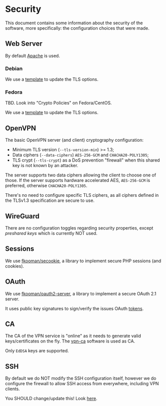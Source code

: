 # Security

This document contains some information about the security of the software, 
more specifically: the configuration choices that were made.

## Web Server

By default [Apache](https://httpd.apache.org/) is used. 

### Debian

We use a 
[template](https://codeberg.org/eduVPN/documentation/src/branch/v3/resources/ssl.debian.conf) 
to update the TLS options.

### Fedora

TBD. Look into "Crypto Policies" on Fedora/CentOS.

We use a 
[template](https://codeberg.org/eduVPN/documentation/src/branch/v3/resources/ssl.fedora.conf) 
to update the TLS options.

## OpenVPN

The basic OpenVPN server (and client) cryptography configuration:

* Minimum TLS version (`--tls-version-min`) >= 1.3;
* Data ciphers (`--data-ciphers`) `AES-256-GCM` and `CHACHA20-POLY1305`;
* TLS crypt (`--tls-crypt`) as a DoS prevention "firewall" when this shared key
  is not known by an attacker.

The server supports two data ciphers allowing the client to choose one of 
those. If the server supports hardware accelerated AES, `AES-256-GCM` is 
preferred, otherwise `CHACHA20-POLY1305`.
                        
There's no need to configure specific TLS ciphers, as all ciphers defined in
the TLSv1.3 specification are secure to use.

## WireGuard

There are no configuration toggles regarding security properties, except 
_preshared keys_ which is currently NOT used.

## Sessions

We use [fkooman/secookie](https://git.sr.ht/~fkooman/php-secookie), a 
library to implement secure PHP sessions (and cookies).

## OAuth

We use [fkooman/oauth2-server](https://git.sr.ht/~fkooman/php-oauth2-server), 
a library to implement a secure OAuth 2.1 server.

It uses public key signatures to sign/verify the issues OAuth 
[tokens](https://git.sr.ht/~fkooman/php-oauth2-server/tree/main/item/TOKEN_FORMAT.md).

## CA

The CA of the VPN service is "online" as it needs to generate valid 
keys/certificates on the fly. The [vpn-ca](https://git.sr.ht/~fkooman/vpn-ca) 
software is used as CA.

Only `EdDSA` keys are supported.

## SSH

By default we do NOT modify the SSH configuration itself, however we do 
configure the firewall to allow SSH access from everywhere, including VPN 
clients.

You SHOULD change/update this! Look [here](FIREWALL.md#restricting-ssh-access).
